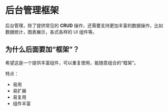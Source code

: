 # 后台管理框架

后台管理，除了提供常见的 **CRUD** 操作，还需要支持更加丰富的数据操作，比如数据统计，图表展示，各式各样的 UI 组件等。

## 为什么后面要加“框架”？

希望这是一个提供丰富组件，可以重复使用，能随意组合的“框架”。

特点：
  * 易用
  * 易扩展
  * 易复用
  * 组件丰富

